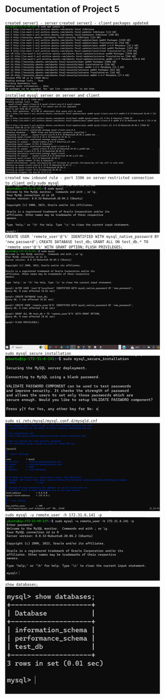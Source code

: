 # Documentation of Project 5

`created server1 - server`
`created server2 - client`
`packages updated`
![apt update](./Images-5/client%20apt%20update.PNG)
`installed mysql server on server and client`
![mysql installed on server](./Images-5/mysql%20client%20installed.PNG)
`created new inbound rule - port 3306 on server`
`restricted connection to client only`
`sudo mysql`
![sudo mysql](./Images-5/sudo%20mysql.PNG)
`CREATE USER 'remote_user'@'%' IDENTIFIED WITH mysql_native_password BY 'new_password';`
`CREATE DATABASE test_db;`
`GRANT ALL ON test_db.* TO 'remote_user'@'%' WITH GRANT OPTION;`
`FLUSH PRIVILEGES;`
![running security script on server](./Images-5/Running%20security%20script%20on%20mysql%20server.PNG)
`sudo mysql_secure_installation`
![secure installation](./Images-5/mysql%20secure%20installation.PNG)
`sudo vi /etc/mysql/mysql.conf.d/mysqld.cnf`
![configuring server to allow connections from host](./Images-5/configuring%20mysql%20server%20to%20allow%20access%20to%20remote%20user.PNG)
`sudo mysql -u remote_user -h 172.31.6.141 -p`
![successfully connected to host from client](./Images-5/successfully%20connected%20to%20host%20from%20client.PNG)
`show databases;`
![sql query](./Images-5/sql%20query%20successfully%20performed.PNG)